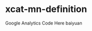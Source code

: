 # xcat-mn-definition
<!--html_preserve-->

Google Analytics Code Here baiyuan

<!--/html_preserve-->
